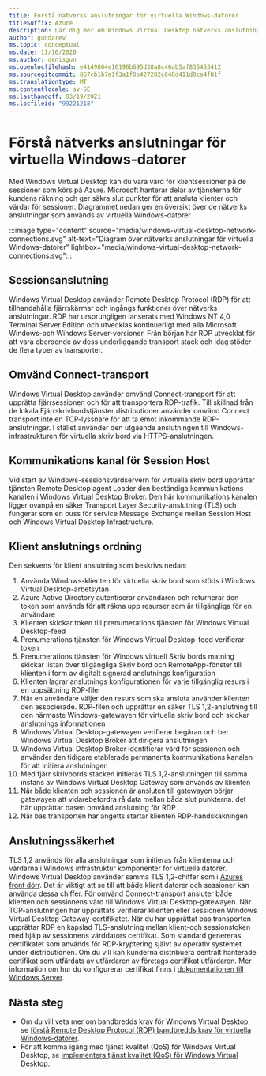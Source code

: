 ```yaml
---
title: Förstå nätverks anslutningar för virtuella Windows-datorer
titleSuffix: Azure
description: Lär dig mer om Windows Virtual Desktop nätverks anslutning
author: gundarev
ms.topic: conceptual
ms.date: 11/16/2020
ms.author: denisgun
ms.openlocfilehash: e4149864e16196b695d38a8c46ab5af835453412
ms.sourcegitcommit: 867cb1b7a1f3a1f0b427282c648d411d0ca4f81f
ms.translationtype: MT
ms.contentlocale: sv-SE
ms.lasthandoff: 03/19/2021
ms.locfileid: "99221218"
---
```

# <a name="understanding-windows-virtual-desktop-network-connectivity"></a>Förstå nätverks anslutningar för virtuella Windows-datorer

Med Windows Virtual Desktop kan du vara värd för klientsessioner på de sessioner som körs på Azure. Microsoft hanterar delar av tjänsterna för kundens räkning och ger säkra slut punkter för att ansluta klienter och värdar för sessioner. Diagrammet nedan ger en översikt över de nätverks anslutningar som används av virtuella Windows-datorer

:::image type="content" source="media/windows-virtual-desktop-network-connections.svg" alt-text="Diagram över nätverks anslutningar för virtuella Windows-datorer" lightbox="media/windows-virtual-desktop-network-connections.svg":::

## <a name="session-connectivity"></a>Sessionsanslutning

Windows Virtual Desktop använder Remote Desktop Protocol (RDP) för att tillhandahålla fjärrskärmar och ingångs funktioner över nätverks anslutningar. RDP har ursprungligen lanserats med Windows NT 4,0 Terminal Server Edition och utvecklas kontinuerligt med alla Microsoft Windows-och Windows Server-versioner. Från början har RDP utvecklat för att vara oberoende av dess underliggande transport stack och idag stöder de flera typer av transporter.

## <a name="reverse-connect-transport"></a>Omvänd Connect-transport

Windows Virtual Desktop använder omvänd Connect-transport för att upprätta fjärrsessionen och för att transportera RDP-trafik. Till skillnad från de lokala Fjärrskrivbordstjänster distributioner använder omvänd Connect transport inte en TCP-lyssnare för att ta emot inkommande RDP-anslutningar. I stället använder den utgående anslutningen till Windows-infrastrukturen för virtuella skriv bord via HTTPS-anslutningen.

## <a name="session-host-communication-channel"></a>Kommunikations kanal för Session Host

Vid start av Windows-sessionsvärdservern för virtuella skriv bord upprättar tjänsten Remote Desktop agent Loader den beständiga kommunikations kanalen i Windows Virtual Desktop Broker. Den här kommunikations kanalen ligger ovanpå en säker Transport Layer Security-anslutning (TLS) och fungerar som en buss för service Message Exchange mellan Session Host och Windows Virtual Desktop Infrastructure.

## <a name="client-connection-sequence"></a>Klient anslutnings ordning

Den sekvens för klient anslutning som beskrivs nedan:

1. Använda Windows-klienten för virtuella skriv bord som stöds i Windows Virtual Desktop-arbetsytan
2. Azure Active Directory autentiserar användaren och returnerar den token som används för att räkna upp resurser som är tillgängliga för en användare
3. Klienten skickar token till prenumerations tjänsten för Windows Virtual Desktop-feed
4. Prenumerations tjänsten för Windows Virtual Desktop-feed verifierar token
5. Prenumerations tjänsten för Windows virtuell Skriv bords matning skickar listan över tillgängliga Skriv bord och RemoteApp-fönster till klienten i form av digitalt signerad anslutnings konfiguration
6. Klienten lagrar anslutnings konfigurationen för varje tillgänglig resurs i en uppsättning RDP-filer
7. När en användare väljer den resurs som ska ansluta använder klienten den associerade. RDP-filen och upprättar en säker TLS 1,2-anslutning till den närmaste Windows-gatewayen för virtuella skriv bord och skickar anslutnings informationen
8. Windows Virtual Desktop-gatewayen verifierar begäran och ber Windows Virtual Desktop Broker att dirigera anslutningen
9. Windows Virtual Desktop Broker identifierar värd för sessionen och använder den tidigare etablerade permanenta kommunikations kanalen för att initiera anslutningen
10. Med fjärr skrivbords stacken initieras TLS 1,2-anslutningen till samma instans av Windows Virtual Desktop Gateway som används av klienten
11. När både klienten och sessionen är ansluten till gatewayen börjar gatewayen att vidarebefordra rå data mellan båda slut punkterna. det här upprättar basen omvänd anslutning för RDP
12. När bas transporten har angetts startar klienten RDP-handskakningen

## <a name="connection-security"></a>Anslutningssäkerhet

TLS 1,2 används för alla anslutningar som initieras från klienterna och värdarna i Windows infrastruktur komponenter för virtuella datorer. Windows Virtual Desktop använder samma TLS 1,2-chiffer som i [Azures front dörr](../frontdoor/front-door-faq.md#what-are-the-current-cipher-suites-supported-by-azure-front-door). Det är viktigt att se till att både klient datorer och sessioner kan använda dessa chiffer.
För omvänd Connect-transport ansluter både klienten och sessionens värd till Windows Virtual Desktop-gatewayen. När TCP-anslutningen har upprättats verifierar klienten eller sessionen Windows Virtual Desktop Gateway-certifikatet.
När du har upprättat bas transporten upprättar RDP en kapslad TLS-anslutning mellan klient-och sessionstoken med hjälp av sessionens värddators certifikat. Som standard genereras certifikatet som används för RDP-kryptering självt av operativ systemet under distributionen. Om du vill kan kunderna distribuera centralt hanterade certifikat som utfärdats av utfärdaren av företags certifikat utfärdaren. Mer information om hur du konfigurerar certifikat finns i [dokumentationen till Windows Server](/troubleshoot/windows-server/remote/remote-desktop-listener-certificate-configurations).

## <a name="next-steps"></a>Nästa steg

* Om du vill veta mer om bandbredds krav för Windows Virtual Desktop, se [förstå Remote Desktop Protocol (RDP) bandbredds krav för virtuella Windows-datorer](rdp-bandwidth.md).
* För att komma igång med tjänst kvalitet (QoS) för Windows Virtual Desktop, se [implementera tjänst kvalitet (QoS) för Windows Virtual Desktop](rdp-quality-of-service-qos.md).
